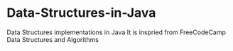 # Data-Structures-in-Java
Data Structures implementations in Java
It is inspried from FreeCodeCamp Data Structures and Algorithms
